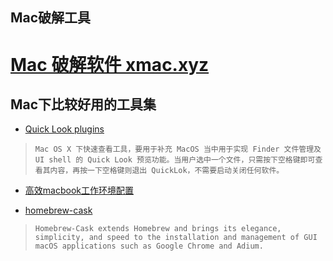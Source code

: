 ## Mac破解工具
# [Mac 破解软件 xmac.xyz](http://macapp.xyz/)

## Mac下比较好用的工具集
* [Quick Look plugins](https://github.com/sindresorhus/quick-look-plugins)
>`Mac OS X 下快速查看工具，要用于补充 MacOS 当中用于实现 Finder 文件管理及 UI shell 的 Quick Look 预览功能。当用户选中一个文件，只需按下空格键即可查看其内容，再按一下空格键则退出 QuickLok，不需要启动关闭任何软件。`

* [高效macbook工作环境配置](http://xialeizhou.com/2019/06/23/%E9%AB%98%E6%95%88macbook%E5%B7%A5%E4%BD%9C%E7%8E%AF%E5%A2%83%E9%85%8D%E7%BD%AE/)

* [homebrew-cask](https://github.com/caskroom/homebrew-cask)
>`Homebrew-Cask extends Homebrew and brings its elegance, simplicity, and speed to the installation and management of GUI macOS applications such as Google Chrome and Adium.`
